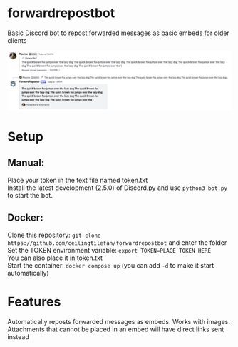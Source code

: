 # forwardrepostbot
Basic Discord bot to repost forwarded messages as basic embeds for older clients

![Screenshot1](images/screenshot_1.png)

# Setup
## Manual:
Place your token in the text file named token.txt\
Install the latest development (2.5.0) of Discord.py and use `python3 bot.py` to start the bot. 

## Docker:
Clone this repository: `git clone https://github.com/ceilingtilefan/forwardrepostbot` and enter the folder\
Set the TOKEN environment variable: `export TOKEN=PLACE TOKEN HERE`\
You can also place it in token.txt\
Start the container: `docker compose up` (you can add `-d` to make it start automatically)

# Features
Automatically reposts forwarded messages as embeds. Works with images.
Attachments that cannot be placed in an embed will have direct links sent instead
